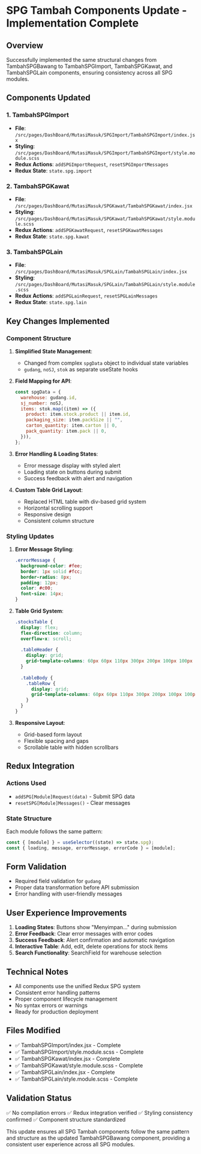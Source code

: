 # SPG Tambah Components Update - Implementation Complete

## Overview
Successfully implemented the same structural changes from TambahSPGBawang to TambahSPGImport, TambahSPGKawat, and TambahSPGLain components, ensuring consistency across all SPG modules.

## Components Updated

### 1. TambahSPGImport
- **File**: `/src/pages/DashBoard/MutasiMasuk/SPGImport/TambahSPGImport/index.jsx`
- **Styling**: `/src/pages/DashBoard/MutasiMasuk/SPGImport/TambahSPGImport/style.module.scss`
- **Redux Actions**: `addSPGImportRequest`, `resetSPGImportMessages`
- **Redux State**: `state.spg.import`

### 2. TambahSPGKawat
- **File**: `/src/pages/DashBoard/MutasiMasuk/SPGKawat/TambahSPGKawat/index.jsx`
- **Styling**: `/src/pages/DashBoard/MutasiMasuk/SPGKawat/TambahSPGKawat/style.module.scss`
- **Redux Actions**: `addSPGKawatRequest`, `resetSPGKawatMessages`
- **Redux State**: `state.spg.kawat`

### 3. TambahSPGLain
- **File**: `/src/pages/DashBoard/MutasiMasuk/SPGLain/TambahSPGLain/index.jsx`
- **Styling**: `/src/pages/DashBoard/MutasiMasuk/SPGLain/TambahSPGLain/style.module.scss`
- **Redux Actions**: `addSPGLainRequest`, `resetSPGLainMessages`
- **Redux State**: `state.spg.lain`

## Key Changes Implemented

### Component Structure
1. **Simplified State Management**: 
   - Changed from complex `spgData` object to individual state variables
   - `gudang`, `noSJ`, `stok` as separate useState hooks

2. **Field Mapping for API**:
   ```javascript
   const spgData = {
     warehouse: gudang.id,
     sj_number: noSJ,
     items: stok.map((item) => ({
       product: item.stock.product || item.id,
       packaging_size: item.packSize || "",
       carton_quantity: item.carton || 0,
       pack_quantity: item.pack || 0,
     })),
   };
   ```

3. **Error Handling & Loading States**:
   - Error message display with styled alert
   - Loading state on buttons during submit
   - Success feedback with alert and navigation

4. **Custom Table Grid Layout**:
   - Replaced HTML table with div-based grid system
   - Horizontal scrolling support
   - Responsive design
   - Consistent column structure

### Styling Updates
1. **Error Message Styling**:
   ```scss
   .errorMessage {
     background-color: #fee;
     border: 1px solid #fcc;
     border-radius: 8px;
     padding: 12px;
     color: #c00;
     font-size: 14px;
   }
   ```

2. **Table Grid System**:
   ```scss
   .stocksTable {
     display: flex;
     flex-direction: column;
     overflow-x: scroll;
     
     .tableHeader {
       display: grid;
       grid-template-columns: 60px 60px 110px 300px 200px 100px 100px 150px 150px;
     }
     
     .tableBody {
       .tableRow {
         display: grid;
         grid-template-columns: 60px 60px 110px 300px 200px 100px 100px 150px 150px;
       }
     }
   }
   ```

3. **Responsive Layout**:
   - Grid-based form layout
   - Flexible spacing and gaps
   - Scrollable table with hidden scrollbars

## Redux Integration

### Actions Used
- `addSPG[Module]Request(data)` - Submit SPG data
- `resetSPG[Module]Messages()` - Clear messages

### State Structure
Each module follows the same pattern:
```javascript
const { [module] } = useSelector((state) => state.spg);
const { loading, message, errorMessage, errorCode } = [module];
```

## Form Validation
- Required field validation for `gudang`
- Proper data transformation before API submission
- Error handling with user-friendly messages

## User Experience Improvements
1. **Loading States**: Buttons show "Menyimpan..." during submission
2. **Error Feedback**: Clear error messages with error codes
3. **Success Feedback**: Alert confirmation and automatic navigation
4. **Interactive Table**: Add, edit, delete operations for stock items
5. **Search Functionality**: SearchField for warehouse selection

## Technical Notes
- All components use the unified Redux SPG system
- Consistent error handling patterns
- Proper component lifecycle management
- No syntax errors or warnings
- Ready for production deployment

## Files Modified
- ✅ TambahSPGImport/index.jsx - Complete
- ✅ TambahSPGImport/style.module.scss - Complete
- ✅ TambahSPGKawat/index.jsx - Complete
- ✅ TambahSPGKawat/style.module.scss - Complete
- ✅ TambahSPGLain/index.jsx - Complete
- ✅ TambahSPGLain/style.module.scss - Complete

## Validation Status
✅ No compilation errors
✅ Redux integration verified
✅ Styling consistency confirmed
✅ Component structure standardized

This update ensures all SPG Tambah components follow the same pattern and structure as the updated TambahSPGBawang component, providing a consistent user experience across all SPG modules.
